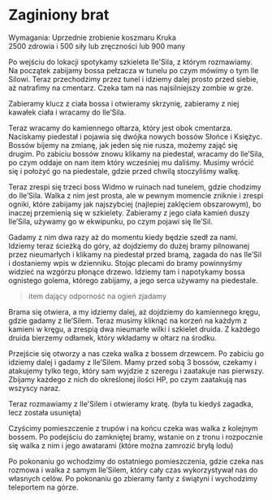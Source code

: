 # Zaginiony brat

Wymagania: Uprzednie zrobienie koszmaru Kruka  
2500 zdrowia i 500 siły lub zręczności lub 900 many

Po wejściu do lokacji spotykamy szkieleta Ile'Sila, z którym rozmawiamy.  
Na początek zabijamy bossa pełzacza w tunelu po czym mówimy o tym lle Silowi. Teraz przechodzimy przez tunel i idziemy dalej prosto przed siebie, aż natrafimy na cmentarz. Czeka tam na nas najsilniejszy zombie w grze. 

Zabieramy klucz z ciała bossa i otwieramy skrzynię, zabieramy z niej kawałek ciała i wracamy do lle’Sila.

Teraz wracamy do kamiennego ołtarza, który jest obok cmentarza. Naciskamy piedestał i pojawia się dwójka nowych bossów Słońce i Księżyc. Bossów bijemy na zmianę, jak jeden się nie rusza, możemy zająć się drugim. Po zabiciu bossów znowu klikamy na piedestał, wracamy do lle’Sila, po czym oddaje on nam item który wcześniej mu daliśmy. Musimy wrócić się i położyć go na piedestale, gdzie przed chwilą stoczyliśmy walkę.

Teraz zrespi się trzeci boss Widmo w ruinach nad tunelem, gdzie chodzimy do Ile’Sila. Walka z nim jest prosta, ale w pewnym momencie zniknie i zrespi ogniki, które zabijamy jak najszybciej (najlepiej zaklęciem obszarowym), bo inaczej przemienią się w szkielety. Zabieramy z jego ciała kamień duszy Ile’Sila, używamy go w ekwipunku, po czym pojawi się Ile’Sil.

Gadamy z nim dwa razy aż do momentu kiedy będzie szedł za nami. Idziemy teraz ścieżką do góry, aż dojdziemy do dużej bramy pilnowanej przez nieumarłych i klikamy na piedestał przed bramą, zagada do nas Ile’Sil i dostaniemy wpis w dzienniku. Stojąc plecami do bramy powinnyśmy widzieć na wzgórzu płonące drzewo. Idziemy tam i napotykamy bossa ognistego golema, którego zabijamy, a jego serca używamy na piedestale.
> item dający odporność na ogień zjadamy

Brama się otwiera, a my idziemy dalej, aż dojdziemy do kamiennego kręgu, gdzie gadamy z lle’Silem. Teraz musimy kliknąć na korzeń na każdym z kamieni w kręgu, a zrespią dwa nieumarłe wilki i szkielet druida. Z każdego druida bierzemy odłamek, który wkładamy w ołtarz na środku.

Przejście się otworzy a nas czeka walka z bossem drzewcem. Po zabiciu go idziemy dalej i gadamy z lle’Silem. Mamy przed sobą 3 bossów, czekamy i atakujemy tylko tego, który sam wyjdzie z szeregu i zaatakuje nas pierwszy. Zbijamy każdego z nich do określonej ilości HP, po czym zaatakują nas wszyscy naraz.

Teraz rozmawiamy z Ile'Silem i otwieramy kratę. (była tu kiedyś zagadka, lecz została usunięta)

Czyścimy pomieszczenie z trupów i na końcu czeka was walka z kolejnym bossem. Po podejściu do zamkniętej bramy, wstanie on z tronu i rozpocznie się walka z nim i jego awatarami (które można zamrozić bryłą lodu)

Po pokonaniu go wchodzimy do ostatniego pomieszczenia, gdzie czeka nas rozmowa i walka z samym Ile’Silem, który cały czas wykorzystywał nas do własnych celów. Po pokonaniu go zbieramy fanty z świątyni i wychodzimy teleportem na górze.
